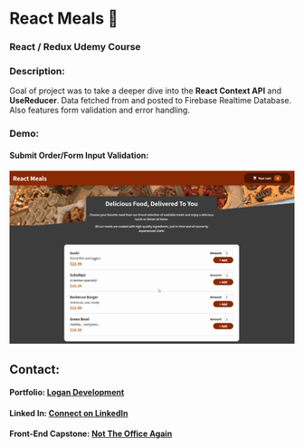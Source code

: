 # React Meals :meat_on_bone:
### React / Redux Udemy Course


### Description:

Goal of project was to take a deeper dive into the **React Context API** and **UseReducer**. Data fetched from and posted to Firebase Realtime Database. Also features form validation and error handling.

### Demo: 
#### Submit Order/Form Input Validation:
![Order](screenshots/reactmeals.gif)

## Contact:
#### Portfolio: [Logan Development](https://logandevelopment.io)
#### Linked In: [Connect on LinkedIn](www.linkedin.com/in/mlogan5212)
#### Front-End Capstone: [Not The Office Again](https://ntoa.logandevelopment.io)
